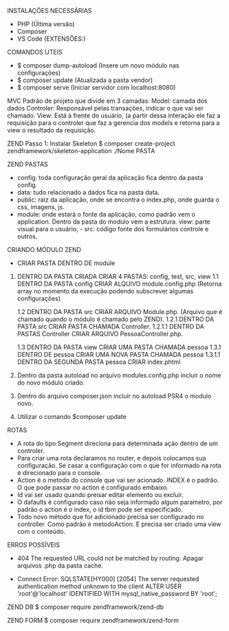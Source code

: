 INSTALAÇÕES NECESSÁRIAS
- PHP (Última versão)
- Composer 
- VS Code (EXTENSÔES:)

COMANDOS UTEIS
- $ composer dump-autoload  (Insere um novo módulo nas configurações)
- $ composer update   (Atualizada a pasta vendor)
- $ composer serve    (Iniciar servidor com localhost:8080)

MVC
Padrão de projeto que divide em 3 camadas:
Model: camada dos dados 
Controler: Responsável pelas transações, indicar o que vai ser chamado.
View: Está à frente do usuário, (a partir dessa interação ele faz a requisição para o controler que faz a gerencia dos models e retorna para a view o resultado da requisição.

ZEND 
Passo 1: Instalar Skeleton
$ composer create-project zendframework/skeleton-application ./Nome PASTA


ZEND PASTAS
- config: toda configuração geral da aplicação fica dentro da pasta config.
- data: tudo relacionado a dados fica na pasta data.
- public: raiz da aplicação, onde se encontra o index.php, onde guarda o css, imagens, js.
- module: onde estará o fonte da aplicação, como padrão vem o application. Dentro da pasta do modulo vem a estrutura. view: parte visual para o usuário, - src: código fonte dos formulários controle e outros.



CRIANDO MÓDULO ZEND
- CRIAR PASTA DENTRO DE module
1. DENTRO DA PASTA CRIADA CRIAR 4 PASTAS: config, test, src, view
    1.1 DENTRO DA PASTA config CRIAR ALQUIVO module.config.php (Retorna array no momento da execução podendo subscrever algumas configurações)
    
    1.2 DENTRO DA PASTA src CRIAR ARQUIVO Module.php. (Arquivo que é chamado quando o módulo é chamado pelo ZEND).
        1.2.1 DENTRO DA PASTA src CRIAR PASTA CHAMADA Controller.
            1.2.1.1 DENTRO DA PASTAS Controller CRIAR ARQUIVO PessoaController.php.
    
    1.3 DENTRO DA PASTA view CRIAR UMA PASTA CHAMADA pessoa
        1.3.1 DENTRO DE pessoa CRIAR UMA NOVA PASTA CHAMADA pessoa
            1.3.1.1 DENTRO DA SEGUNDA PASTA pessoa CRIAR index.phtml

2. Dentro da pasta autoload no arquivo modules.config.php incluir o nome do novo módulo criado.

3. Dentro do arquivo composer.json incluir no autoload PSR4 o modulo novo.

4. Utilizar o comando  $composer update


ROTAS
- A rota do tipo Segment direciona para determinada ação dentro de um controler.
- Para criar uma rota declaramos no router, e depois colocamos sua configuração. Se casar a configuração com o que for informado na rota é direcionado para o console. 
- Action é o metodo do console que vai ser acionado. INDEX é o padrão. O que pode passar no action é configurado embaixo. 
- Id vai ser usado quando preisar editar elemento ou excluir.
- O dafaults é configurado caso não seja informado algum parametro, por padrão o action é o index, o id tbm pode ser especificado.
- Todo novo método que for adicionado precisa ser configurado no controller. Como padrão é metodoAction. E precisa ser criado uma view com o conteúdo.


ERROS POSSÍVEIS 
- 404 The requested URL could not be matched by routing.
Apagar arquivos .php da pasta cache.

- Connect Error: SQLSTATE[HY000] [2054] The server requested authentication method unknown to the client
ALTER USER 'root'@'localhost' IDENTIFIED WITH mysql_native_password
BY 'root';  


ZEND DB 
$ composer require zendframework/zend-db


ZEND FORM
$ composer require zendframework/zend-form
